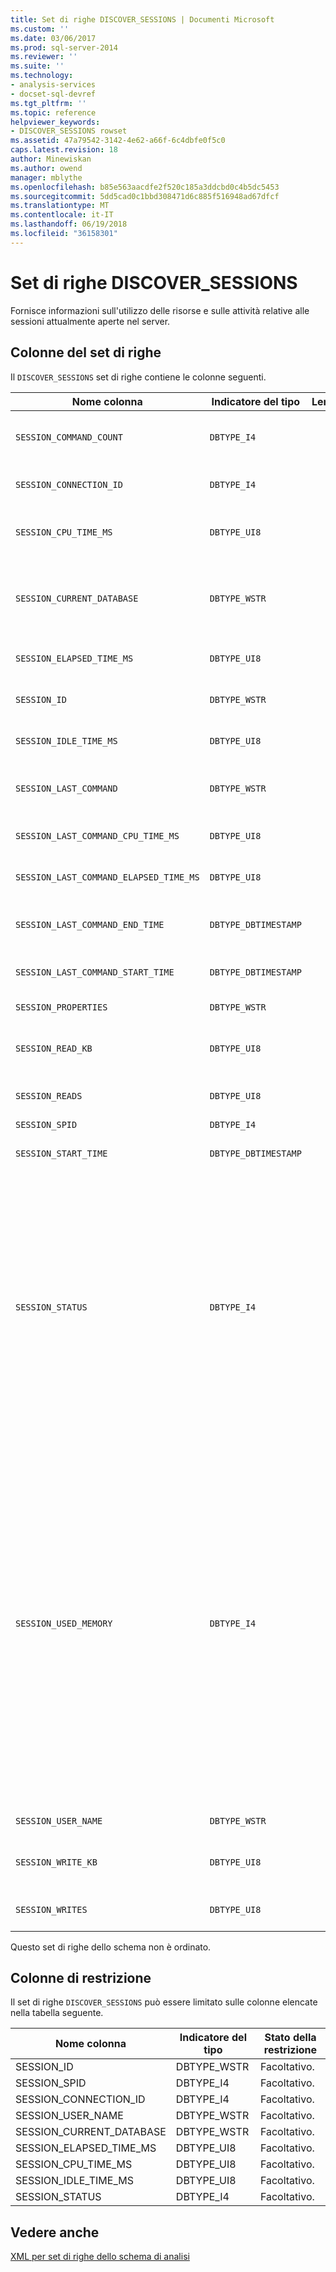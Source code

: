 ```yaml
---
title: Set di righe DISCOVER_SESSIONS | Documenti Microsoft
ms.custom: ''
ms.date: 03/06/2017
ms.prod: sql-server-2014
ms.reviewer: ''
ms.suite: ''
ms.technology:
- analysis-services
- docset-sql-devref
ms.tgt_pltfrm: ''
ms.topic: reference
helpviewer_keywords:
- DISCOVER_SESSIONS rowset
ms.assetid: 47a79542-3142-4e62-a66f-6c4dbfe0f5c0
caps.latest.revision: 18
author: Minewiskan
ms.author: owend
manager: mblythe
ms.openlocfilehash: b85e563aacdfe2f520c185a3ddcbd0c4b5dc5453
ms.sourcegitcommit: 5dd5cad0c1bbd308471d6c885f516948ad67dfcf
ms.translationtype: MT
ms.contentlocale: it-IT
ms.lasthandoff: 06/19/2018
ms.locfileid: "36158301"
---
```

# <a name="discoversessions-rowset"></a>Set di righe DISCOVER_SESSIONS
  Fornisce informazioni sull'utilizzo delle risorse e sulle attività relative alle sessioni attualmente aperte nel server.  
  
## <a name="rowset-columns"></a>Colonne del set di righe  
 Il `DISCOVER_SESSIONS` set di righe contiene le colonne seguenti.  
  
|Nome colonna|Indicatore del tipo|Length|Description|  
|-----------------|--------------------|------------|-----------------|  
|`SESSION_COMMAND_COUNT`|`DBTYPE_I4`||Numero di comandi di cui è stata avviata l'esecuzione dopo l'inizio della sessione.|  
|`SESSION_CONNECTION_ID`|`DBTYPE_I4`||Identificatore di connessione per la sessione.|  
|`SESSION_CPU_TIME_MS`|`DBTYPE_UI8`||Tempo di CPU, in millisecondi, utilizzato da tutte le richieste dopo l'inizio della sessione.|  
|`SESSION_CURRENT_DATABASE`|`DBTYPE_WSTR`||Nome del database utilizzato dal comando attualmente eseguito o del database utilizzato dall'ultimo comando eseguito.|  
|`SESSION_ELAPSED_TIME_MS`|`DBTYPE_UI8`||Tempo trascorso, in millisecondi, dopo l'avvio della sessione.|  
|`SESSION_ID`|`DBTYPE_WSTR`||Identificatore univoco della sessione espresso come GUID.|  
|`SESSION_IDLE_TIME_MS`|`DBTYPE_UI8`||Tempo di inattività, in millisecondi, dopo l'avvio della sessione.|  
|`SESSION_LAST_COMMAND`|`DBTYPE_WSTR`||Il testo del comando attualmente in esecuzione o dell'ultimo comando eseguito.|  
|`SESSION_LAST_COMMAND_CPU_TIME_MS`|`DBTYPE_UI8`||Tempo di CPU, in millisecondi, utilizzato da `SESSION_LAST_COMMAND`.|  
|`SESSION_LAST_COMMAND_ELAPSED_TIME_MS`|`DBTYPE_UI8`||Tempo trascorso, in millisecondi, dopo l'avvio di `SESSION_LAST_COMMAND`.|  
|`SESSION_LAST_COMMAND_END_TIME`|`DBTYPE_DBTIMESTAMP`||L'ora UTC del server in cui è terminata l'esecuzione dell'ultimo comando.|  
|`SESSION_LAST_COMMAND_START_TIME`|`DBTYPE_DBTIMESTAMP`||L'ora UTC del server in cui è iniziata l'esecuzione dell'ultimo comando.|  
|`SESSION_PROPERTIES`|`DBTYPE_WSTR`||Riservato per utilizzi futuri.|  
|`SESSION_READ_KB`|`DBTYPE_UI8`||Valore accumulato dei dati letti dal disco, in KB, dopo l'avvio della sessione.|  
|`SESSION_READS`|`DBTYPE_UI8`||Numero accumulato delle letture del disco dopo l'avvio della sessione.|  
|`SESSION_SPID`|`DBTYPE_I4`||ID della sessione.|  
|`SESSION_START_TIME`|`DBTYPE_DBTIMESTAMP`||Data e ora di avvio della sessione espresse come ora UTC del server.|  
|`SESSION_STATUS`|`DBTYPE_I4`||Stato di attività della sessione.<br /><br /> 0 indica "Inattivo", ovvero nessuna attività in corso.<br /><br /> 1 indica "Attivo", ovvero la sessione sta eseguendo alcune attività richieste.<br /><br /> 2 indica "Bloccato", ovvero la sessione è in attesa di risorse per continuare a eseguire l'attività sospesa.<br /><br /> 3 indica "Annullato": la sessione è stata contrassegnata come annullata.|  
|`SESSION_USED_MEMORY`|`DBTYPE_I4`||Dimensione corrente della memoria, in KB, utilizzata dalla sessione. Il valore restituito è l'utilizzo di RAM da parte di SPID, senza distinzione tra la memoria compattabile e quella non compattabile. A differenza di altre DMV da cui viene fornito un report sull'utilizzo della memoria, in DISCOVER_SESSIONS l'utilizzo della memoria non viene suddiviso per categorie.<br /><br /> Si noti che in SESSION_USED_MEMORY si tende a fornire un report di utilizzo effettivo della memoria inferiore poiché vengono esclusi gli oggetti condivisi tra più sessioni.  Nel calcolo della memoria vengono rappresentati solo gli oggetti univoci della sessione.|  
|`SESSION_USER_NAME`|`DBTYPE_WSTR`||Nome utente della sessione.|  
|`SESSION_WRITE_KB`|`DBTYPE_UI8`||Valore accumulato dei dati scritti nel disco, in KB, dopo l'avvio della sessione.|  
|`SESSION_WRITES`|`DBTYPE_UI8`||Numero accumulato delle scritture nel disco dopo l'avvio della sessione.|  
  
 Questo set di righe dello schema non è ordinato.  
  
## <a name="restriction-columns"></a>Colonne di restrizione  
 Il set di righe `DISCOVER_SESSIONS` può essere limitato sulle colonne elencate nella tabella seguente.  
  
|Nome colonna|Indicatore del tipo|Stato della restrizione|  
|-----------------|--------------------|-----------------------|  
|SESSION_ID|DBTYPE_WSTR|Facoltativo.|  
|SESSION_SPID|DBTYPE_I4|Facoltativo.|  
|SESSION_CONNECTION_ID|DBTYPE_I4|Facoltativo.|  
|SESSION_USER_NAME|DBTYPE_WSTR|Facoltativo.|  
|SESSION_CURRENT_DATABASE|DBTYPE_WSTR|Facoltativo.|  
|SESSION_ELAPSED_TIME_MS|DBTYPE_UI8|Facoltativo.|  
|SESSION_CPU_TIME_MS|DBTYPE_UI8|Facoltativo.|  
|SESSION_IDLE_TIME_MS|DBTYPE_UI8|Facoltativo.|  
|SESSION_STATUS|DBTYPE_I4|Facoltativo.|  
  
## <a name="see-also"></a>Vedere anche  
 [XML per set di righe dello schema di analisi](xml-for-analysis-schema-rowsets.md)  
  
  